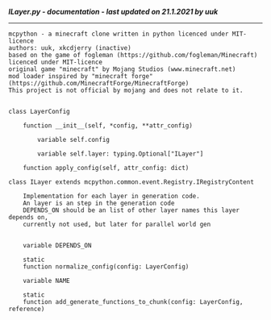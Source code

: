 ***ILayer.py - documentation - last updated on 21.1.2021 by uuk***
___

    mcpython - a minecraft clone written in python licenced under MIT-licence
    authors: uuk, xkcdjerry (inactive)
    based on the game of fogleman (https://github.com/fogleman/Minecraft) licenced under MIT-licence
    original game "minecraft" by Mojang Studios (www.minecraft.net)
    mod loader inspired by "minecraft forge" (https://github.com/MinecraftForge/MinecraftForge)
    This project is not official by mojang and does not relate to it.


    class LayerConfig

        function __init__(self, *config, **attr_config)

            variable self.config

            variable self.layer: typing.Optional["ILayer"]

        function apply_config(self, attr_config: dict)

    class ILayer extends mcpython.common.event.Registry.IRegistryContent
        
        Implementation for each layer in generation code.
        An layer is an step in the generation code
        DEPENDS_ON should be an list of other layer names this layer depends on,
        currently not used, but later for parallel world gen


        variable DEPENDS_ON

        static
        function normalize_config(config: LayerConfig)

        variable NAME

        static
        function add_generate_functions_to_chunk(config: LayerConfig, reference)